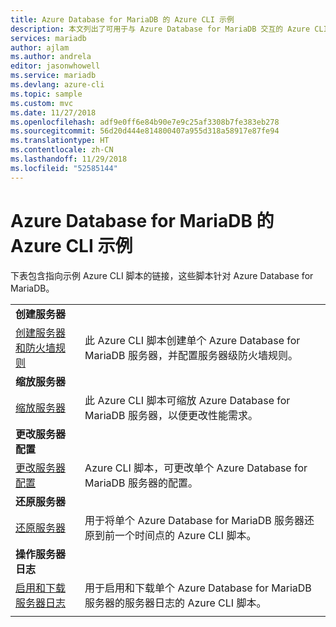 ```yaml
---
title: Azure Database for MariaDB 的 Azure CLI 示例
description: 本文列出了可用于与 Azure Database for MariaDB 交互的 Azure CLI 代码示例。
services: mariadb
author: ajlam
ms.author: andrela
editor: jasonwhowell
ms.service: mariadb
ms.devlang: azure-cli
ms.topic: sample
ms.custom: mvc
ms.date: 11/27/2018
ms.openlocfilehash: adf9e0ff6e84b90e7e9c25af3308b7fe383eb278
ms.sourcegitcommit: 56d20d444e814800407a955d318a58917e87fe94
ms.translationtype: HT
ms.contentlocale: zh-CN
ms.lasthandoff: 11/29/2018
ms.locfileid: "52585144"
---
```

# <a name="azure-cli-samples-for-azure-database-for-mariadb"></a>Azure Database for MariaDB 的 Azure CLI 示例 
下表包含指向示例 Azure CLI 脚本的链接，这些脚本针对 Azure Database for MariaDB。

| |  |
|---|---|
|**创建服务器**||
| [创建服务器和防火墙规则](./scripts/sample-create-server-and-firewall-rule.md?toc=%2fcli%2fazure%2ftoc.json) | 此 Azure CLI 脚本创建单个 Azure Database for MariaDB 服务器，并配置服务器级防火墙规则。 |
|**缩放服务器**||
| [缩放服务器](./scripts/sample-scale-server.md?toc=%2fcli%2fazure%2ftoc.json) | 此 Azure CLI 脚本可缩放 Azure Database for MariaDB 服务器，以便更改性能需求。 |
|**更改服务器配置**||
| [更改服务器配置](./scripts/sample-change-server-configuration.md?toc=%2fcli%2fazure%2ftoc.json) | Azure CLI 脚本，可更改单个 Azure Database for MariaDB 服务器的配置。 |
|**还原服务器**||
| [还原服务器](./scripts/sample-point-in-time-restore.md?toc=%2fcli%2fazure%2ftoc.json) | 用于将单个 Azure Database for MariaDB 服务器还原到前一个时间点的 Azure CLI 脚本。 |
|**操作服务器日志**||
| [启用和下载服务器日志](./scripts/sample-server-logs.md?toc=%2fcli%2fazure%2ftoc.json) | 用于启用和下载单个 Azure Database for MariaDB 服务器的服务器日志的 Azure CLI 脚本。 |
|||